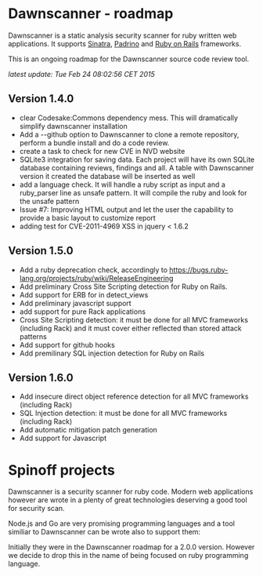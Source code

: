 # Dawnscanner - roadmap

Dawnscanner is a static analysis security scanner for ruby written web applications.
It supports [Sinatra](http://www.sinatrarb.com),
[Padrino](http://www.padrinorb.com) and [Ruby on Rails](http://rubyonrails.org)
frameworks.

This is an ongoing roadmap for the Dawnscanner source code review tool.

_latest update: Tue Feb 24 08:02:56 CET 2015_

## Version 1.4.0

* clear Codesake:Commons dependency mess. This will dramatically simplify
  dawnscanner installation
* Add a --github option to Dawnscanner to clone a remote repository, perform
  a bundle install and do a code review.
* create a task to check for new CVE in NVD website
* SQLite3 integration for saving data. Each project will have its own SQLite
  database containing reviews, findings and all. A table with Dawnscanner version it
  created the database will be inserted as well
* add a language check. It will handle a ruby script as input and a
  ruby\_parser line as unsafe pattern. It will compile the ruby and look for
  the unsafe pattern
* Issue #7: Improving HTML output and let the user the capability to provide a
  basic layout to customize report
* adding test for CVE-2011-4969  XSS in jquery < 1.6.2

## Version 1.5.0

* Add a ruby deprecation check, accordingly to
  https://bugs.ruby-lang.org/projects/ruby/wiki/ReleaseEngineering
* Add preliminary Cross Site Scripting detection for Ruby on Rails.
* Add support for ERB for in detect\_views
* Add preliminary javascript support
* add support for pure Rack applications
* Cross Site Scripting detection: it must be done for all MVC frameworks
  (including Rack) and it must cover either reflected than stored attack
  patterns
* Add support for github hooks
* Add premilinary SQL injection detection for Ruby on Rails

## Version 1.6.0

* Add insecure direct object reference detection for all MVC frameworks (including Rack)
* SQL Injection detection: it must be done for all MVC frameworks (including Rack)
* Add automatic mitigation patch generation
* Add support for Javascript

# Spinoff projects

Dawnscanner is a security scanner for ruby code. Modern web applications
however are wrote in a plenty of great technologies deserving a good tool for
security scan.

Node.js and Go are very promising programming languages and a tool similiar to
Dawnscanner can be wrote also to support them:

Initially they were in the Dawnscanner roadmap for a 2.0.0 version. However
we decide to drop this in the name of being focused on ruby programming
language.

